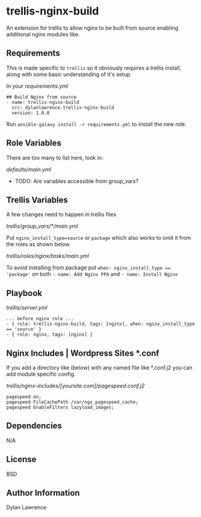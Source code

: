 trellis-nginx-build
=========

An extension for trellis to allow nginx to be built from source enabling additional nginx modules like.

Requirements
------------

This is made specific to `trellis` so it obviously requires a trellis install, along with some basic understanding of it's setup. 

In your _requirements.yml_

    ## Build Nginx from source
    - name: trellis-nginx-build
      src: dylanlawrence.trellis-nginx-build
      version: 1.0.0

Run `ansible-galaxy install -r requirements.yml` to install the new role.

Role Variables
--------------

There are too many to list here, look in: 

_defaults/main.yml_

 - TODO: Are variables accessible from group_vars?


Trellis Variables
--------------

A few changes need to happen in trellis files

_trellis/group_vars/*/main.yml_

Put `nginx_install_type=source` or `package` which also works to omit it from the roles as shown below. 

_trellis/roles/nginx/tasks/main.yml_

To avoid installing from package put `when: nginx_install_type == 'package'` on both `- name: Add Nginx PPA` and `- name: Install Nginx`

Playbook
----------------

_trellis/server.yml_
    
    ... before nginx role ...
    - { role: trellis-nginx-build, tags: [nginx], when: nginx_install_type == 'source' }
    - { role: nginx, tags: [nginx] }


Nginx Includes | Wordpress Sites *.conf
--------------------

If you add a directory like (below) with any named file like *.conf.j2
you can add module specific config. 

_trellis/nginx-includes/[yoursite.com]/pagespeed.conf.j2_

    pagespeed on;
    pagespeed FileCachePath /var/ngx_pagespeed_cache;
    pagespeed EnableFilters lazyload_images;


Dependencies
------------

N/A

License
-------

BSD

Author Information
------------------

Dylan Lawrence


